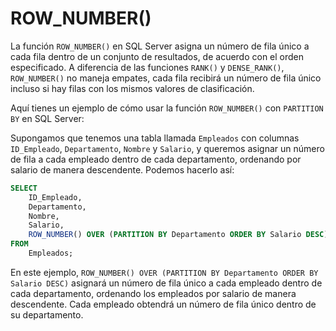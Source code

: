# ROW_NUMBER()

La función `ROW_NUMBER()` en SQL Server asigna un número de fila único a cada fila dentro de un conjunto de resultados, de acuerdo con el orden especificado. A diferencia de las funciones `RANK()` y `DENSE_RANK()`, `ROW_NUMBER()` no maneja empates, cada fila recibirá un número de fila único incluso si hay filas con los mismos valores de clasificación.

Aquí tienes un ejemplo de cómo usar la función `ROW_NUMBER()` con `PARTITION BY` en SQL Server:

Supongamos que tenemos una tabla llamada `Empleados` con columnas `ID_Empleado`, `Departamento`, `Nombre` y `Salario`, y queremos asignar un número de fila a cada empleado dentro de cada departamento, ordenando por salario de manera descendente. Podemos hacerlo así:

```sql
SELECT 
    ID_Empleado,
    Departamento,
    Nombre,
    Salario,
    ROW_NUMBER() OVER (PARTITION BY Departamento ORDER BY Salario DESC) AS NumeroDeFilaPorDepartamento
FROM 
    Empleados;
```

En este ejemplo, `ROW_NUMBER() OVER (PARTITION BY Departamento ORDER BY Salario DESC)` asignará un número de fila único a cada empleado dentro de cada departamento, ordenando los empleados por salario de manera descendente. Cada empleado obtendrá un número de fila único dentro de su departamento.